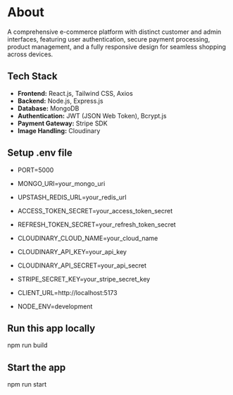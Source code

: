# About
A comprehensive e-commerce platform with distinct customer and admin interfaces, featuring user authentication, secure payment processing, product management, and a fully responsive design for seamless shopping across devices.

## Tech Stack

- **Frontend:** React.js, Tailwind CSS, Axios
- **Backend:** Node.js, Express.js
- **Database:** MongoDB
- **Authentication:** JWT (JSON Web Token), Bcrypt.js
- **Payment Gateway:** Stripe SDK
- **Image Handling:** Cloudinary

## Setup .env file

- PORT=5000
- MONGO_URI=your_mongo_uri

- UPSTASH_REDIS_URL=your_redis_url

- ACCESS_TOKEN_SECRET=your_access_token_secret
- REFRESH_TOKEN_SECRET=your_refresh_token_secret

- CLOUDINARY_CLOUD_NAME=your_cloud_name
- CLOUDINARY_API_KEY=your_api_key
- CLOUDINARY_API_SECRET=your_api_secret

- STRIPE_SECRET_KEY=your_stripe_secret_key
- CLIENT_URL=http://localhost:5173
- NODE_ENV=development


## Run this app locally
 npm run build
 
## Start the app
 npm run start
